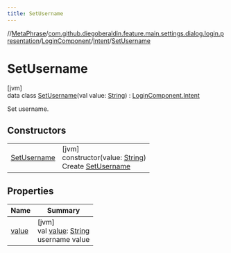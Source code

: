 ```yaml
---
title: SetUsername
---
```

//[MetaPhrase](../../../../../index.html)/[com.github.diegoberaldin.feature.main.settings.dialog.login.presentation](../../../index.html)/[LoginComponent](../../index.html)/[Intent](../index.html)/[SetUsername](index.html)



# SetUsername



[jvm]\
data class [SetUsername](index.html)(val value: [String](https://kotlinlang.org/api/latest/jvm/stdlib/kotlin/-string/index.html)) : [LoginComponent.Intent](../index.html)

Set username.



## Constructors


| | |
|---|---|
| [SetUsername](-set-username.html) | [jvm]<br>constructor(value: [String](https://kotlinlang.org/api/latest/jvm/stdlib/kotlin/-string/index.html))<br>Create [SetUsername](index.html) |


## Properties


| Name | Summary |
|---|---|
| [value](value.html) | [jvm]<br>val [value](value.html): [String](https://kotlinlang.org/api/latest/jvm/stdlib/kotlin/-string/index.html)<br>username value |

